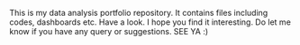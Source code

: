 This is my data analysis portfolio repository.
It contains files including codes, dashboards etc.
Have a look. I hope you find it interesting.
Do let me know if you have any query or suggestions.
SEE YA :)
